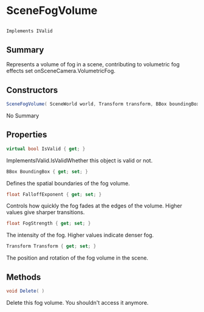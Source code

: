 # SceneFogVolume

## 
```c#
Implements IValid
```

## Summary

Represents a volume of fog in a scene, contributing to volumetric fog effects set onSceneCamera.VolumetricFog.
## Constructors

```c#
SceneFogVolume( SceneWorld world, Transform transform, BBox boundingBox, float fogStrength = 1, float falloffExponent = 1) 
```
No Summary
## Properties

```c#
virtual bool IsValid { get; } 
```
ImplementsIValid.IsValidWhether this object is valid or not.
```c#
BBox BoundingBox { get; set; } 
```
Defines the spatial boundaries of the fog volume.
```c#
float FalloffExponent { get; set; } 
```
Controls how quickly the fog fades at the edges of the volume. Higher values give sharper transitions.
```c#
float FogStrength { get; set; } 
```
The intensity of the fog. Higher values indicate denser fog.
```c#
Transform Transform { get; set; } 
```
The position and rotation of the fog volume in the scene.
## Methods

```c#
void Delete( ) 
```
Delete this fog volume. You shouldn't access it anymore.
